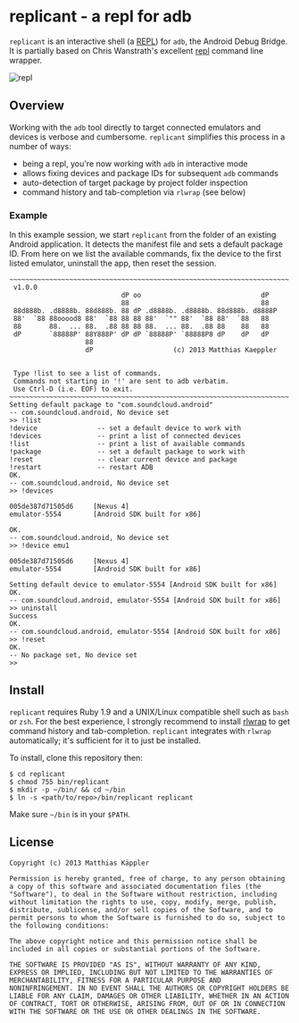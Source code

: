 replicant - a repl for adb
==========================

`replicant` is an interactive shell (a [REPL][2]) for `adb`, the Android Debug Bridge.
It is partially based on Chris Wanstrath's excellent [repl][0] command line wrapper.

![repl](https://raw.github.com/mttkay/replicant/master/screenshots/01_repl.png)

Overview
-------
Working with the `adb` tool directly to target connected emulators and devices is
verbose and cumbersome. `replicant` simplifies this process in a number of ways:

- being a repl, you're now working with `adb` in interactive mode
- allows fixing devices and package IDs for subsequent `adb` commands
- auto-detection of target package by project folder inspection
- command history and tab-completion via `rlwrap` (see below)

### Example
In this example session, we start `replicant` from the folder of an existing Android
application. It detects the manifest file and sets a default package ID.
From here on we list the available commands, fix the device to the first listed
emulator, uninstall the app, then reset the session.

    ~~~~~~~~~~~~~~~~~~~~~~~~~~~~~~~~~~~~~~~~~~~~~~~~~~~~~~~~~~~~~~~~~~~~~~
     v1.0.0
                                dP oo                              dP
                                88                                 88
     88d888b. .d8888b. 88d888b. 88 dP .d8888b. .d8888b. 88d888b. d8888P
     88'  `88 88ooood8 88'  `88 88 88 88'  `"" 88'  `88 88'  `88   88
     88       88.  ... 88.  .88 88 88 88.  ... 88.  .88 88    88   88
     dP       `88888P' 88Y888P' dP dP `88888P' `88888P8 dP    dP   dP
                       88
                       dP                    (c) 2013 Matthias Kaeppler
    
    
     Type !list to see a list of commands.
     Commands not starting in '!' are sent to adb verbatim.
     Use Ctrl-D (i.e. EOF) to exit.
    ~~~~~~~~~~~~~~~~~~~~~~~~~~~~~~~~~~~~~~~~~~~~~~~~~~~~~~~~~~~~~~~~~~~~~~
    Setting default package to "com.soundcloud.android"
    -- com.soundcloud.android, No device set
    >> !list
    !device               -- set a default device to work with
    !devices              -- print a list of connected devices
    !list                 -- print a list of available commands
    !package              -- set a default package to work with
    !reset                -- clear current device and package
    !restart              -- restart ADB
    OK.
    -- com.soundcloud.android, No device set
    >> !devices
    
    005de387d71505d6     [Nexus 4]
    emulator-5554        [Android SDK built for x86]
    
    OK.
    -- com.soundcloud.android, No device set
    >> !device emu1
    
    005de387d71505d6     [Nexus 4]
    emulator-5554        [Android SDK built for x86]
    
    Setting default device to emulator-5554 [Android SDK built for x86]
    OK.
    -- com.soundcloud.android, emulator-5554 [Android SDK built for x86]
    >> uninstall
    Success
    OK.
    -- com.soundcloud.android, emulator-5554 [Android SDK built for x86]
    >> !reset
    OK.
    -- No package set, No device set
    >> 

Install
-------
`replicant` requires Ruby 1.9 and a UNIX/Linux compatible shell such as `bash` or `zsh`.
For the best experience, I strongly recommend to install [rlwrap][1] to get
command history and tab-completion. `replicant` integrates with `rlwrap` automatically;
it's sufficient for it to just be installed.

To install, clone this repository then:

    $ cd replicant
    $ chmod 755 bin/replicant
    $ mkdir -p ~/bin/ && cd ~/bin
    $ ln -s <path/to/repo>/bin/replicant replicant

Make sure `~/bin` is in your `$PATH`.


License
------
```
Copyright (c) 2013 Matthias Käppler

Permission is hereby granted, free of charge, to any person obtaining
a copy of this software and associated documentation files (the
"Software"), to deal in the Software without restriction, including
without limitation the rights to use, copy, modify, merge, publish,
distribute, sublicense, and/or sell copies of the Software, and to
permit persons to whom the Software is furnished to do so, subject to
the following conditions:

The above copyright notice and this permission notice shall be
included in all copies or substantial portions of the Software.

THE SOFTWARE IS PROVIDED "AS IS", WITHOUT WARRANTY OF ANY KIND,
EXPRESS OR IMPLIED, INCLUDING BUT NOT LIMITED TO THE WARRANTIES OF
MERCHANTABILITY, FITNESS FOR A PARTICULAR PURPOSE AND
NONINFRINGEMENT. IN NO EVENT SHALL THE AUTHORS OR COPYRIGHT HOLDERS BE
LIABLE FOR ANY CLAIM, DAMAGES OR OTHER LIABILITY, WHETHER IN AN ACTION
OF CONTRACT, TORT OR OTHERWISE, ARISING FROM, OUT OF OR IN CONNECTION
WITH THE SOFTWARE OR THE USE OR OTHER DEALINGS IN THE SOFTWARE.
```

[0]: https://github.com/defunkt/repl
[1]: http://utopia.knoware.nl/~hlub/rlwrap/
[2]: http://en.wikipedia.org/wiki/Read%E2%80%93eval%E2%80%93print_loop
